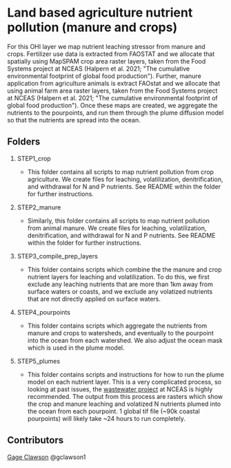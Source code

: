 # Land based agriculture nutrient pollution (manure and crops)

For this OHI layer we map nutrient leaching stressor from manure and crops. Fertilizer use data is extracted from FAOSTAT and we allocate that spatially using MapSPAM crop area raster layers, taken from the Food Systems project at NCEAS (Halpern et al. 2021; "The cumulative environmental footprint of global food production"). Further, manure application from agriculture animals is extract FAOstat and we allocate that using animal farm area raster layers, taken from the Food Systems project at NCEAS (Halpern et al. 2021; "The cumulative environmental footprint of global food production"). Once these maps are created, we aggregate the nutrients to the pourpoints, and run them through the plume diffusion model so that the nutrients are spread into the ocean. 

## Folders

1. STEP1_crop
   - This folder contains all scripts to map nutrient pollution from crop agriculture. We create files for leaching, volatilization, denitrification, and withdrawal for N and P nutrients. See README within the folder for further instructions. 
   
2. STEP2_manure
   - Similarly, this folder contains all scripts to map nutrient pollution from animal manure. We create files for leaching, volatilization, denitrification, and withdrawal for N and P nutrients. See README within the folder for further instructions. 

3. STEP3_compile_prep_layers
   - This folder contains scripts which combine the the manure and crop nutrient layers for leaching and volatilization. To do this, we first exclude any leaching nutrients that are more than 1km away from surface waters or coasts, and we exclude any volatized nutrients that are not directly applied on surface waters. 

4. STEP4_pourpoints
   - This folder contains scripts which aggregate the nutrients from manure and crops to watersheds, and eventually to the pourpoint into the ocean from each watershed. We also adjust the ocean mask which is used in the plume model. 

5. STEP5_plumes 
   - This folder contains scripts and instructions for how to run the plume model on each nutrient layer. This is a very complicated process, so looking at past issues, the [wastewater project](https://github.com/OHI-Science/wastewater) at NCEAS is highly recommended. The output from this process are rasters which show the crop and manure leaching and volatized N nutrients plumed into the ocean from each pourpoint. 1 global tif file (~90k coastal pourpoints) will likely take ~24 hours to run completely. 



## Contributors
[Gage Clawson](clawson@nceas.ucsb.edu)
@gclawson1